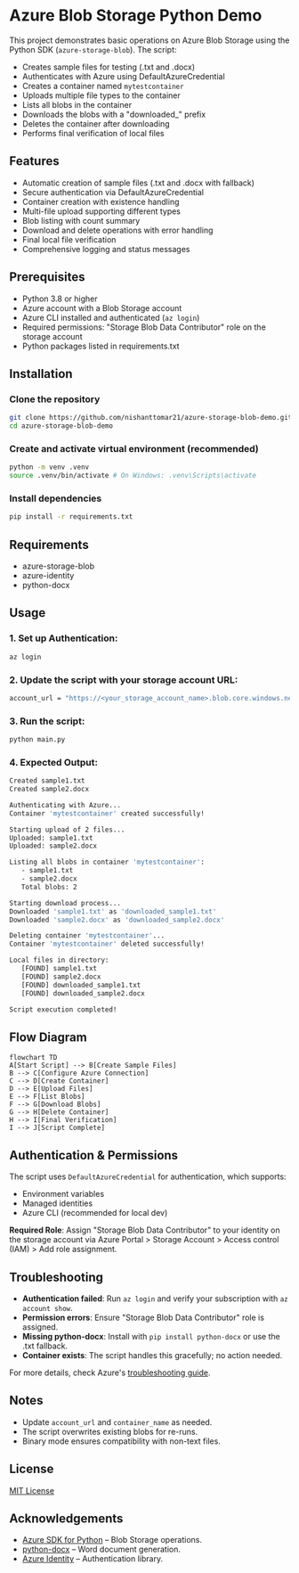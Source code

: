 # Azure Blob Storage Python Demo

This project demonstrates basic operations on Azure Blob Storage using the Python SDK (`azure-storage-blob`). The script:

- Creates sample files for testing (.txt and .docx)
- Authenticates with Azure using DefaultAzureCredential
- Creates a container named `mytestcontainer`
- Uploads multiple file types to the container
- Lists all blobs in the container
- Downloads the blobs with a "downloaded_" prefix
- Deletes the container after downloading
- Performs final verification of local files

## Features

- Automatic creation of sample files (.txt and .docx with fallback)
- Secure authentication via DefaultAzureCredential
- Container creation with existence handling
- Multi-file upload supporting different types
- Blob listing with count summary
- Download and delete operations with error handling
- Final local file verification
- Comprehensive logging and status messages

## Prerequisites

- Python 3.8 or higher
- Azure account with a Blob Storage account
- Azure CLI installed and authenticated (`az login`)
- Required permissions: "Storage Blob Data Contributor" role on the storage account
- Python packages listed in requirements.txt

## Installation

### Clone the repository
```bash
git clone https://github.com/nishanttomar21/azure-storage-blob-demo.git
cd azure-storage-blob-demo
```

### Create and activate virtual environment (recommended)
```bash
python -m venv .venv
source .venv/bin/activate # On Windows: .venv\Scripts\activate
```

### Install dependencies
```bash
pip install -r requirements.txt
```

## Requirements

- azure-storage-blob
- azure-identity
- python-docx

## Usage

### 1. Set up Authentication:
```bash
az login
```

### 2. **Update the script** with your storage account URL: 
```bash
account_url = "https://<your_storage_account_name>.blob.core.windows.net/"
```

### 3. **Run the script**:
```bash
python main.py
```

### 4. **Expected Output**:
```bash
Created sample1.txt
Created sample2.docx

Authenticating with Azure...
Container 'mytestcontainer' created successfully!

Starting upload of 2 files...
Uploaded: sample1.txt
Uploaded: sample2.docx

Listing all blobs in container 'mytestcontainer':
   - sample1.txt
   - sample2.docx
   Total blobs: 2

Starting download process...
Downloaded 'sample1.txt' as 'downloaded_sample1.txt'
Downloaded 'sample2.docx' as 'downloaded_sample2.docx'

Deleting container 'mytestcontainer'...
Container 'mytestcontainer' deleted successfully!

Local files in directory:
   [FOUND] sample1.txt
   [FOUND] sample2.docx
   [FOUND] downloaded_sample1.txt
   [FOUND] downloaded_sample2.docx

Script execution completed!
```

## Flow Diagram
```mermaid
flowchart TD
A[Start Script] --> B[Create Sample Files]
B --> C[Configure Azure Connection]
C --> D[Create Container]
D --> E[Upload Files]
E --> F[List Blobs]
F --> G[Download Blobs]
G --> H[Delete Container]
H --> I[Final Verification]
I --> J[Script Complete]
```

## Authentication & Permissions

The script uses `DefaultAzureCredential` for authentication, which supports:

- Environment variables
- Managed identities
- Azure CLI (recommended for local dev)

**Required Role**: Assign "Storage Blob Data Contributor" to your identity on the storage account via Azure Portal > Storage Account > Access control (IAM) > Add role assignment.

## Troubleshooting

- **Authentication failed**: Run `az login` and verify your subscription with `az account show`.
- **Permission errors**: Ensure "Storage Blob Data Contributor" role is assigned.
- **Missing python-docx**: Install with `pip install python-docx` or use the .txt fallback.
- **Container exists**: The script handles this gracefully; no action needed.

For more details, check Azure's [troubleshooting guide](https://learn.microsoft.com/en-us/azure/storage/blobs/storage-quickstart-blobs-python?tabs=managed-identity%2Croles-azure-portal%2Csign-in-azure-cli&pivots=blob-storage-quickstart-scratch#troubleshoot).

## Notes

- Update `account_url` and `container_name` as needed.
- The script overwrites existing blobs for re-runs.
- Binary mode ensures compatibility with non-text files.

## License

[MIT License](LICENSE)

## Acknowledgements

- [Azure SDK for Python](https://github.com/Azure/azure-sdk-for-python) – Blob Storage operations.
- [python-docx](https://python-docx.readthedocs.io/) – Word document generation.
- [Azure Identity](https://docs.microsoft.com/en-us/python/api/overview/azure/identity-readme) – Authentication library.
